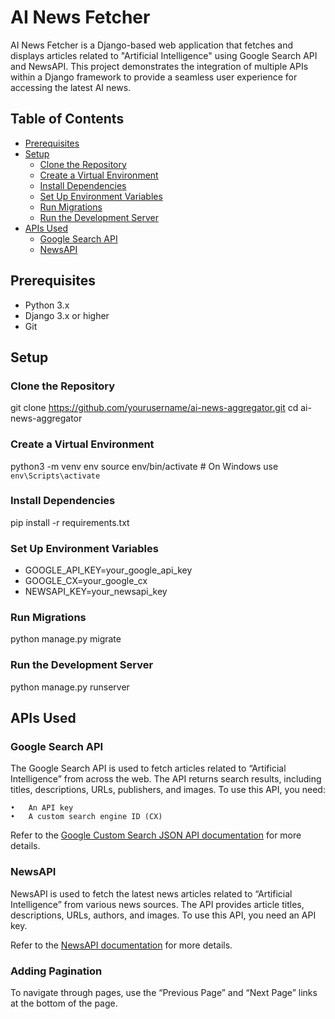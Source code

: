 # AI News Fetcher

AI News Fetcher is a Django-based web application that fetches and displays articles related to "Artificial Intelligence" using Google Search API and NewsAPI. This project demonstrates the integration of multiple APIs within a Django framework to provide a seamless user experience for accessing the latest AI news.

## Table of Contents
- [Prerequisites](#prerequisites)
- [Setup](#setup)
  - [Clone the Repository](#clone-the-repository)
  - [Create a Virtual Environment](#create-a-virtual-environment)
  - [Install Dependencies](#install-dependencies)
  - [Set Up Environment Variables](#set-up-environment-variables)
  - [Run Migrations](#run-migrations)
  - [Run the Development Server](#run-the-development-server)
- [APIs Used](#apis-used)
  - [Google Search API](#google-search-api)
  - [NewsAPI](#newsapi)

## Prerequisites
- Python 3.x
- Django 3.x or higher
- Git

## Setup

### Clone the Repository
git clone https://github.com/yourusername/ai-news-aggregator.git
cd ai-news-aggregator


### Create a Virtual Environment
python3 -m venv env
source env/bin/activate  # On Windows use `env\Scripts\activate`

### Install Dependencies
pip install -r requirements.txt

### Set Up Environment Variables
- GOOGLE_API_KEY=your_google_api_key
- GOOGLE_CX=your_google_cx
- NEWSAPI_KEY=your_newsapi_key

### Run Migrations
python manage.py migrate

### Run the Development Server
python manage.py runserver

## APIs Used

### Google Search API
The Google Search API is used to fetch articles related to “Artificial Intelligence” from across the web. The API returns search results, including titles, descriptions, URLs, publishers, and images. To use this API, you need:

	•	An API key
	•	A custom search engine ID (CX)

Refer to the [Google Custom Search JSON API documentation](https://developers.google.com/custom-search/v1/overview) for more details.

### NewsAPI

NewsAPI is used to fetch the latest news articles related to “Artificial Intelligence” from various news sources. The API provides article titles, descriptions, URLs, authors, and images. To use this API, you need an API key.

Refer to the [NewsAPI documentation](https://newsapi.org/docs/get-started) for more details.

### Adding Pagination
To navigate through pages, use the “Previous Page” and “Next Page” links at the bottom of the page.



